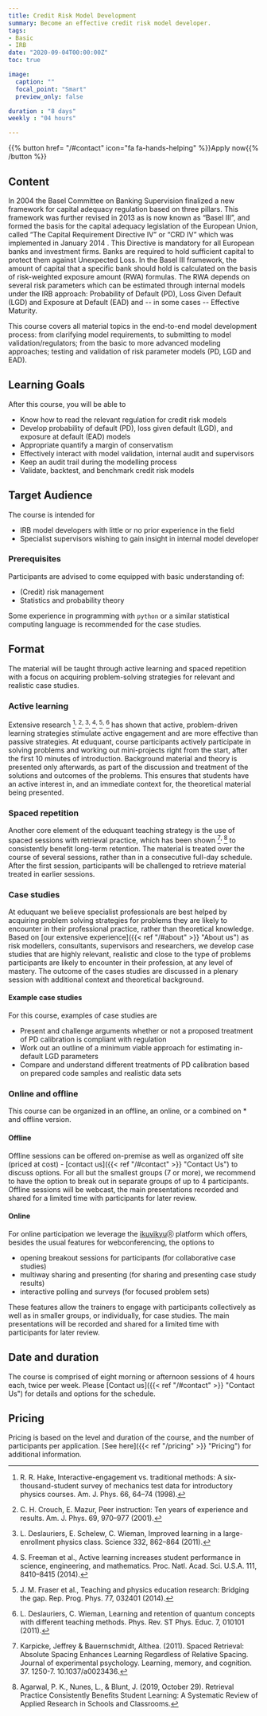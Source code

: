 ```yaml
---
title: Credit Risk Model Development
summary: Become an effective credit risk model developer.
tags:
- Basic
- IRB
date: "2020-09-04T00:00:00Z"
toc: true

image:
  caption: ""
  focal_point: "Smart"
  preview_only: false

duration : "8 days"
weekly : "04 hours"

---
```


{{% button href= "/#contact" icon="fa fa-hands-helping" %}}Apply now{{% /button %}}

## Content

In 2004 the Basel Committee on Banking Supervision finalized a new framework for capital adequacy regulation based on three pillars. This framework was further revised in 2013 as is now known as “Basel III”, and formed the basis for the capital adequacy legislation of the European Union, called “The Capital Requirement Directive IV” or “CRD IV” which was implemented in January 2014 . This Directive is mandatory for all European banks and investment firms. Banks are required to hold sufficient capital to protect them against Unexpected Loss. In the Basel III framework, the amount of capital that a specific bank should hold is calculated on the basis of risk-weighted exposure amount (RWA) formulas. The RWA depends on several risk parameters which can be estimated through internal models under the IRB approach: Probability of Default (PD), Loss Given Default (LGD) and Exposure at Default (EAD) and -- in some cases -- Effective Maturity.

This course covers all material topics in the end-to-end model development process: from clarifying model requirements, to submitting to model validation/regulators; from the basic to more advanced modeling approaches; testing and validation of risk parameter models (PD, LGD and EAD).

## Learning Goals

After this course, you will be able to

 * Know how to read the relevant regulation for credit risk models
 * Develop probability of default (PD), loss given default (LGD), and exposure at default (EAD) models
 * Appropriate quantify a margin of conservatism
 * Effectively interact with model validation, internal audit and supervisors
 * Keep an audit trail during the modelling process
 * Validate, backtest, and benchmark credit risk models

## Target Audience

The course is intended for 

* IRB model developers with little or no prior experience in the field
* Specialist supervisors wishing to gain insight in internal model developer

### Prerequisites


Participants are advised to come equipped with basic understanding of:

 * (Credit) risk management
 * Statistics and probability theory

Some experience in programming with `python` or a similar statistical computing language is recommended for the case studies. 


## Format

The material will be taught through active learning and spaced repetition with a focus on acquiring problem-solving strategies for relevant and realistic case studies.


### Active learning

Extensive research [^1]<sup>, </sup>[^2]<sup>, </sup>[^3]<sup>, </sup>[^4]<sup>, </sup>[^5]<sup>, </sup>[^6] has shown that active, problem-driven learning strategies stimulate active engagement and are more effective than passive strategies. At eduquant, course participants actively participate in solving problems and working out mini-projects right from the start, after the first 10 minutes of introduction. Background material and theory is presented only afterwards, as part of the discussion and treatment of the solutions and outcomes of the problems. This ensures that students have an active interest in, and an immediate context for, the theoretical material being presented.  

### Spaced repetition

Another core element of the eduquant teaching strategy is the use of spaced sessions with retrieval practice, which has been shown [^7]<sup>, </sup>[^8] to consistently benefit long-term retention. The material is treated over the course of several sessions, rather than in a consecutive full-day schedule. After the first session, participants will be challenged to retrieve material treated in earlier sessions. 


### Case studies

At eduquant we believe specialist professionals are best helped by acquiring problem solving strategies for problems they are likely to encounter in their professional practice, rather than theoretical knowledge. Based on [our extensive experience]({{< ref "/#about" >}} "About us") as risk modellers, consultants, supervisors and researchers, we develop case studies that are highly relevant, realistic and close to the type of problems participants are likely to encounter in their profession, at any level of mastery. The outcome of the cases studies are discussed in a plenary session with additional context and theoretical background.



[^1]: R. R. Hake, Interactive-engagement vs. traditional methods: A six-thousand-student survey of mechanics test data for introductory physics courses. Am. J. Phys. 66, 64–74 (1998).
[^2]: C. H. Crouch, E. Mazur, Peer instruction: Ten years of experience and results. Am. J. Phys. 69, 970–977 (2001).
[^3]: L. Deslauriers, E. Schelew, C. Wieman, Improved learning in a large-enrollment physics class. Science 332, 862–864 (2011).
[^4]: S. Freeman et al., Active learning increases student performance in science, engineering, and mathematics. Proc. Natl. Acad. Sci. U.S.A. 111, 8410–8415 (2014).
[^5]: J. M. Fraser et al., Teaching and physics education research: Bridging the gap. Rep. Prog. Phys. 77, 032401 (2014).
[^6]: L. Deslauriers, C. Wieman, Learning and retention of quantum concepts with different teaching methods. Phys. Rev. ST Phys. Educ. 7, 010101 (2011).

[^7]: Karpicke, Jeffrey & Bauernschmidt, Althea. (2011). Spaced Retrieval: Absolute Spacing Enhances Learning Regardless of Relative Spacing. Journal of experimental psychology. Learning, memory, and cognition. 37. 1250-7. 10.1037/a0023436.
[^8]: Agarwal, P. K., Nunes, L., & Blunt, J. (2019, October 29). Retrieval Practice Consistently Benefits Student Learning: A Systematic Review of Applied Research in Schools and Classrooms. 

#### Example case studies

For this course, examples of case studies are 

 * Present and challenge arguments whether or not a proposed treatment of PD calibration is compliant with regulation
 * Work out an outline of a minimum viable approach for estimating in-default LGD parameters
 * Compare and understand different treatments of PD calibration based on prepared code samples and realistic data sets

### Online and offline

This course can be organized in an offline, an online, or a combined on * and offline version. 

#### Offline

Offline sessions can be offered on-premise as well as organized off site (priced at cost) - [contact us]({{< ref "/#contact" >}} "Contact Us") to discuss options. For all but the smallest groups (7 or more), we recommend to have the option to break out in separate groups of up to 4 participants. Offline sessions will be webcast, the main presentations recorded and shared for a limited time with participants for later review.

#### Online

For online participation we leverage the [ikuvikyu](https://ikyvikyo.org)<sub><sup>Ⓡ</sup></sub>  platform which offers, besides the usual features for webconferencing, the options to 

 * opening breakout sessions for participants (for collaborative case studies)
 * multiway sharing and presenting (for sharing and presenting case study results)
 * interactive polling and surveys (for focused problem sets)
 
These features allow the trainers to engage with participants collectively as well as in smaller groups, or individually, for case studies. The main presentations will be recorded and shared for a limited time with participants for later review.


## Date and duration

The course is comprised of eight morning or afternoon sessions of 4 hours each, twice per week. Please [Contact us]({{< ref "/#contact" >}} "Contact Us") for details and options for the schedule.


## Pricing

Pricing is based on the level and duration of the course, and the number of participants per application. [See here]({{< ref "/pricing" >}} "Pricing") for additional information.
